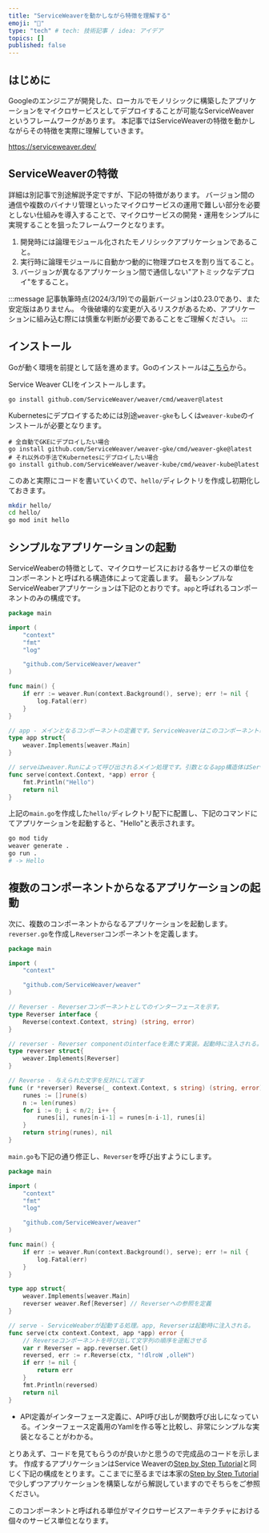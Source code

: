 ```yaml
---
title: "ServiceWeaverを動かしながら特徴を理解する"
emoji: "👏"
type: "tech" # tech: 技術記事 / idea: アイデア
topics: []
published: false
---
```


## はじめに

Googleのエンジニアが開発した、ローカルでモノリシックに構築したアプリケーションをマイクロサービスとしてデプロイすることが可能なServiceWeaverというフレームワークがあります。
本記事ではServiceWeaverの特徴を動かしながらその特徴を実際に理解していきます。

https://serviceweaver.dev/

## ServiceWeaverの特徴

詳細は別記事で別途解説予定ですが、下記の特徴があります。
バージョン間の通信や複数のバイナリ管理といったマイクロサービスの運用で難しい部分を必要としない仕組みを導入することで、マイクロサービスの開発・運用をシンプルに実現することを狙ったフレームワークとなります。

1. 開発時には論理モジュール化されたモノリシックアプリケーションであること。
2. 実行時に論理モジュールに自動かつ動的に物理プロセスを割り当てること。
3. バージョンが異なるアプリケーション間で通信しない"アトミックなデプロイ"をすること。

:::message
記事執筆時点(2024/3/19)での最新バージョンは0.23.0であり、また安定版はありません。
今後破壊的な変更が入るリスクがあるため、アプリケーションに組み込む際には慎重な判断が必要であることをご理解ください。
:::

## インストール
Goが動く環境を前提として話を進めます。Goのインストールは[こちら](https://go.dev/doc/install)から。

Service Weaver CLIをインストールします。
```
go install github.com/ServiceWeaver/weaver/cmd/weaver@latest
```

Kubernetesにデプロイするためには別途`weaver-gke`もしくは`weaver-kube`のインストールが必要となります。
```
# 全自動でGKEにデプロイしたい場合
go install github.com/ServiceWeaver/weaver-gke/cmd/weaver-gke@latest
# それ以外の手法でKubernetesにデプロイしたい場合
go install github.com/ServiceWeaver/weaver-kube/cmd/weaver-kube@latest
```

このあと実際にコードを書いていくので、`hello/`ディレクトリを作成し初期化しておきます。

```bash
mkdir hello/
cd hello/
go mod init hello
```

## シンプルなアプリケーションの起動

ServiceWeaberの特徴として、マイクロサービスにおける各サービスの単位をコンポーネントと呼ばれる構造体によって定義します。
最もシンプルなServiceWeaberアプリケーションは下記のとおりです。`app`と呼ばれるコンポーネントのみの構成です。

```go:main.go
package main

import (
    "context"
    "fmt"
    "log"

    "github.com/ServiceWeaver/weaver"
)

func main() {
    if err := weaver.Run(context.Background(), serve); err != nil {
        log.Fatal(err)
    }
}

// app - メインとなるコンポーネントの定義です。ServiceWeaverはこのコンポーネント単位に物理プロセスを割り当てます。
type app struct{
    weaver.Implements[weaver.Main]
}

// serveはweaver.Runによって呼び出されるメイン処理です。引数となるapp構造体はServiceWeaberによって注入されます。
func serve(context.Context, *app) error {
    fmt.Println("Hello")
    return nil
}
```

上記の`main.go`を作成した`hello/`ディレクトリ配下に配置し、下記のコマンドにてアプリケーションを起動すると、"Hello"と表示されます。
```bash
go mod tidy
weaver generate .
go run .
# -> Hello
```

## 複数のコンポーネントからなるアプリケーションの起動

次に、複数のコンポーネントからなるアプリケーションを起動します。`reverser.go`を作成し`Reverser`コンポーネントを定義します。

```go:reverser.go
package main

import (
    "context"

    "github.com/ServiceWeaver/weaver"
)

// Reverser - Reverserコンポーネントとしてのインターフェースを示す。
type Reverser interface {
    Reverse(context.Context, string) (string, error)
}

// reverser - Reverser componentのinterfaceを満たす実装。起動時に注入される。
type reverser struct{
    weaver.Implements[Reverser]
}

// Reverse - 与えられた文字を反対にして返す
func (r *reverser) Reverse(_ context.Context, s string) (string, error) {
    runes := []rune(s)
    n := len(runes)
    for i := 0; i < n/2; i++ {
        runes[i], runes[n-i-1] = runes[n-i-1], runes[i]
    }
    return string(runes), nil
}

```

`main.go`も下記の通り修正し、`Reverser`を呼び出すようにします。

```go:main.go
package main

import (
    "context"
    "fmt"
    "log"

    "github.com/ServiceWeaver/weaver"
)

func main() {
    if err := weaver.Run(context.Background(), serve); err != nil {
        log.Fatal(err)
    }
}

type app struct{
    weaver.Implements[weaver.Main]
    reverser weaver.Ref[Reverser] // Reverserへの参照を定義
}

// serve - ServiceWeaberが起動する処理。app, Reverserは起動時に注入される。
func serve(ctx context.Context, app *app) error {
    // Reverseコンポーネントを呼び出して文字列の順序を逆転させる
    var r Reverser = app.reverser.Get()
    reversed, err := r.Reverse(ctx, "!dlroW ,olleH")
    if err != nil {
        return err
    }
    fmt.Println(reversed)
    return nil
}
```

- API定義がインターフェース定義に、API呼び出しが関数呼び出しになっている。インターフェース定義用のYamlを作る等と比較し、非常にシンプルな実装となることがわかる。


とりあえず、コードを見てもらうのが良いかと思うので完成品のコードを示します。
作成するアプリケーションはService Weaverの[Step by Step Tutorial](https://serviceweaver.dev/docs.html#step-by-step-tutorial)と同じく下記の構成をとります。ここまでに至るまでは本家の[Step by Step Tutorial](https://serviceweaver.dev/docs.html#step-by-step-tutorial)で少しずつアプリケーションを構築しながら解説していますのでそちらをご参照ください。



このコンポーネントと呼ばれる単位がマイクロサービスアーキテクチャにおける個々のサービス単位となります。





